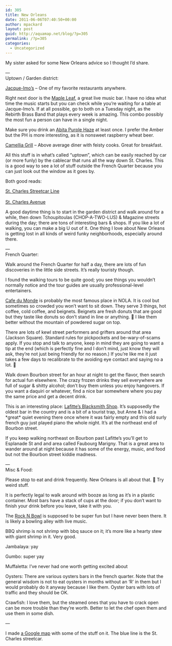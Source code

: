 ```yaml
---
id: 305
title: New Orleans
date: 2011-06-06T07:40:50+00:00
author: mpackard
layout: post
guid: http://aquamap.net/blog/?p=305
permalink: /?p=305
categories:
  - Uncategorized
---
```

My sister asked for some New Orleans advice so I thought I&#8217;d share.

&#8212;  
Uptown / Garden district:

[Jacque-Imo&#8217;s](http://www.jacquesimoscafe.com/main.htm) &#8211; One of my favorite restaurants anywhere.

Right next door is the [Maple Leaf](http://mapleleafbar.com/), a great live music bar. I have no idea what time the music starts but you can check while you&#8217;re waiting for a table at Jacque-Imo&#8217;s. If at all possible, go to both on a Tuesday night, as the Rebirth Brass Band that plays every week is amazing. This combo possibly the most fun a person can have in a single night.

Make sure you drink an [Abita Purple Haze](http://www.google.com/search?q=abita+purple+haze&tbm=isch) at least once. I prefer the Amber but the PH is more interesting, as it is nonsweet raspberry wheat beer.

[Camellia Grill](http://www.camelliagrill.net/) &#8211; Above average diner with feisty cooks. Great for breakfast.

All this stuff is in what&#8217;s called &#8220;uptown&#8221;, which can be easily reached by car (or more funly) by the cablecar that runs all the way down St. Charles. This is a good way to see a lot of stuff outside the French Quarter because you can just look out the window as it goes by.

Both good reads:

[St. Charles Streetcar Line  
](http://en.wikipedia.org/wiki/St._Charles_Streetcar_Line)  
[St. Charles Avenue  
](http://en.wikipedia.org/wiki/St._Charles_Avenue) 

A good daytime thing is to start in the garden district and walk around for a while, then down Tchoupitoulas (CHOP-A-TWO-LUS) & Magazine streets during the day; there are tons of interesting bars & shops. If you like a lot of walking, you can make a big U out of it. One thing I love about New Orleans is getting lost in all kinds of weird funky neighborhoods, especially around there.

&#8212;  
French Quarter:

Walk around the French Quarter for half a day, there are lots of fun discoveries in the little side streets. It&#8217;s really touristy though.

I found the walking tours to be quite good; you see things you wouldn&#8217;t normally notice and the tour guides are usually professional-level entertainers.

[Cafe du Monde](http://www.cafedumonde.com/) is probably the most famous place in NOLA. It is cool but sometimes so crowded you won&#8217;t want to sit down. They serve 3 things, hot coffee, cold coffee, and beignets. Beignets are fresh donuts that are good but they taste like donuts so don&#8217;t stand in line or anything. 🙂 I like them better without the mountain of powdered sugar on top.

There are lots of kewl street performers and grifters around that area (Jackson Square). Standard rules for pickpockets and be-wary-of-scams apply. If you stop and talk to anyone, keep in mind they are going to want a tip at the end (which is perfectly fine and I don&#8217;t mind, just know they will ask, they&#8217;re not just being friendly for no reason.) If you&#8217;re like me it just takes a few days to recalibrate to the avoiding eye contact and saying no a lot. 🙂

Walk down Bourbon street for an hour at night to get the flavor, then search for actual fun elsewhere. The crazy frozen drinks they sell everywhere are full of sugar & shitty alcohol; don&#8217;t buy them unless you enjoy hangovers. If you want a daquiri or whatever, find a nice bar somewhere where you pay the same price and get a decent drink.

This is an interesting place: [Lafitte&#8217;s Blacksmith Shop](https://www.lafittesblacksmithshop.com/Homepage.html). It&#8217;s supposedly the oldest bar in the country and is a bit of a tourist trap, but Anne & I had a \*great\* quiet evening there once where it was fairly empty and this old surly french guy just played piano the whole night. It&#8217;s at the northeast end of Bourbon street.

If you keep walking northeast on Bourbon past Lafitte&#8217;s you&#8217;ll get to Esplanade St and and area called Faubourg Marigny. That is a great area to wander around at night because it has some of the energy, music, and food but not the Bourbon street kiddie madness.

&#8212;  
Misc & Food:

Please stop to eat and drink frequently. New Orleans is all about that. 🙂 Try weird stuff.

It is perfectly legal to walk around with booze as long as it&#8217;s in a plastic container. Most bars have a stack of cups at the door; if you don&#8217;t want to finish your drink before you leave, take it with you.

The [Rock N Bowl](http://www.rocknbowl.com/) is supposed to be super fun but I have never been there. It is likely a bowling alley with live music.

BBQ shrimp is not shrimp with bbq sauce on it; it&#8217;s more like a hearty stew with giant shrimp in it. Very good.

Jambalaya: yay

Gumbo: super yay

Muffaletta: I&#8217;ve never had one worth getting excited about

Oysters: There are various oysters bars in the french quarter. Note that the general wisdom is not to eat oysters in months without an &#8216;R&#8217; in them but I would probably do it anyway because I like them. Oyster bars with lots of traffic and they should be OK.

Crawfish: I love them, but the steamed ones that you have to crack open can be more trouble than they&#8217;re worth. Better to let the chef open them and use them in some dish. 

&#8212;

I made [a Google map](http://maps.google.com/maps/ms?hl=en&dirflg=w&doflg=ptm&ie=UTF8&msa=0&msid=210458172687188160891.0004a503f8bd2670c8b59&ll=29.961925,-90.104713&spn=0.079268,0.140762&z=13) with some of the stuff on it. The blue line is the St. Charles streetcar.
